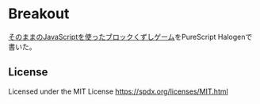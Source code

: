 # Breakout
[そのままのJavaScriptを使ったブロックくずしゲーム](https://developer.mozilla.org/ja/docs/Games/Tutorials/2D_Breakout_game_pure_JavaScript)をPureScript Halogenで書いた。

## License
Licensed under the MIT License <https://spdx.org/licenses/MIT.html>